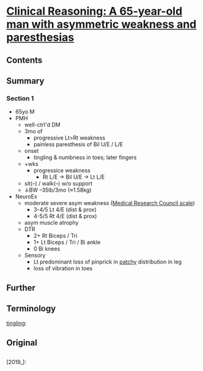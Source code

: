 <!--
Filename:	2019-11-04_65M.md
Project:	/Users/shume/Developer/physician/Neurol/CR
Authors:	shumez <https://github.com/shumez>
Created:	2019-11-05 12:37:49
Modified:	2019-11-05 14:29:26
-----
Copyright (c) 2019 shumez
-->

# [Clinical Reasoning: A 65-year-old man with asymmetric weakness and paresthesias][2019_HaradaYohei_ElkhiderHisham_LotiaMitesh]

## Contents

## Summary

### Section 1

- 65yo M
- PMH
	- well-ctrl'd DM
	- 3mo of 
		- progressive Lt>Rt weakness 
		- painless paresthesis of Bil U/E / L/E
	- onset
		- tingling & numbness in toes; later fingers
	- +wks 
		- progressice weakness 
			- Rt L/E -> Bil U/E -> Lt L/E
	- sit(–) / walk(–) w/o support
	- &darr;BW –35lb/3mo (&approx;1.58kg)
- NeuroEx
	- moderate severe asym weakness ([Medical Research Council scale][MRC Scale])
		- 3-4/5 Lt 4/E (dist & prox)
		- 4-5/5 Rt 4/E (dist & prox)
	- asym muscle atrophy
	- DTR 
		- 2+ Rt Biceps / Tri
		- 1+ Lt Biceps / Tri / Bi ankle
		- 0 Bi knees
	- Sensory
		- Lt predominant loss of pinprick in [patchy] distribution in leg
		- loss of vibration in toes



## Further

## Terminology

[tingling]: 

## Original


##
[2019_HaradaYohei_ElkhiderHisham_LotiaMitesh]: https://n.neurology.org/content/93/19/856

<!-- ref -->
[2019_]: 

<!-- fig -->
[fig01]: # ""

<!-- term -->
[tingling]: # "ちくちく, ヒリヒリ痛む"
[MRC Scale]: # ""
[patchy]: # "まばらな"

<style type="text/css">
	img{width: 51%; float: right;}
</style>